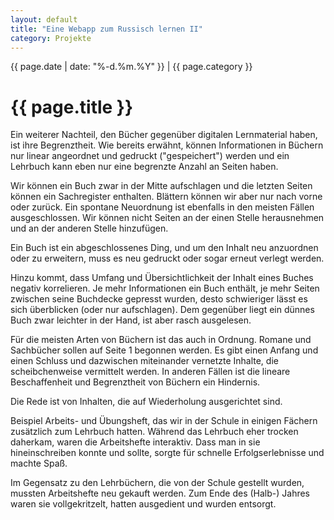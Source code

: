 ```yaml
---
layout: default
title: "Eine Webapp zum Russisch lernen II"
category: Projekte
---
```


{{ page.date | date: "%-d.%m.%Y" }} | {{ page.category }}
# {{ page.title }}

Ein weiterer Nachteil, den Bücher gegenüber digitalen Lernmaterial haben, ist ihre Begrenztheit. Wie bereits erwähnt, können Informationen in Büchern nur linear angeordnet und gedruckt ("gespeichert") werden und ein Lehrbuch kann eben nur eine begrenzte Anzahl an Seiten haben.

Wir können ein Buch zwar in der Mitte aufschlagen und die letzten Seiten können ein Sachregister enthalten. Blättern können wir aber nur nach vorne oder zurück. Ein spontane Neuordnung ist ebenfalls in den meisten Fällen ausgeschlossen. Wir können nicht Seiten an der einen Stelle herausnehmen und an der anderen Stelle hinzufügen.

Ein Buch ist ein abgeschlossenes Ding, und um den Inhalt neu anzuordnen oder zu erweitern, muss es neu gedruckt oder sogar erneut verlegt werden.

Hinzu kommt, dass Umfang und Übersichtlichkeit der Inhalt eines Buches negativ korrelieren. Je mehr Informationen ein Buch enthält, je mehr Seiten zwischen seine Buchdecke gepresst wurden, desto schwieriger lässt es sich überblicken (oder nur aufschlagen). Dem gegenüber liegt ein dünnes Buch zwar leichter in der Hand, ist aber rasch ausgelesen.

Für die meisten Arten von Büchern ist das auch in Ordnung. Romane und Sachbücher sollen auf Seite 1 begonnen werden. Es gibt einen Anfang und einen Schluss und dazwischen miteinander vernetzte Inhalte, die scheibchenweise vermittelt werden. In anderen Fällen ist die lineare Beschaffenheit und Begrenztheit von Büchern ein Hindernis.

Die Rede ist von Inhalten, die auf Wiederholung ausgerichtet sind.

Beispiel Arbeits- und Übungsheft, das wir in der Schule in einigen Fächern zusätzlich zum Lehrbuch hatten. Während das Lehrbuch eher trocken daherkam, waren die Arbeitshefte interaktiv. Dass man in sie hineinschreiben konnte und sollte, sorgte für schnelle Erfolgserlebnisse und machte Spaß.

Im Gegensatz zu den Lehrbüchern, die von der Schule gestellt wurden, mussten Arbeitshefte neu gekauft werden. Zum Ende des (Halb-) Jahres waren sie vollgekritzelt, hatten ausgedient und wurden entsorgt.
